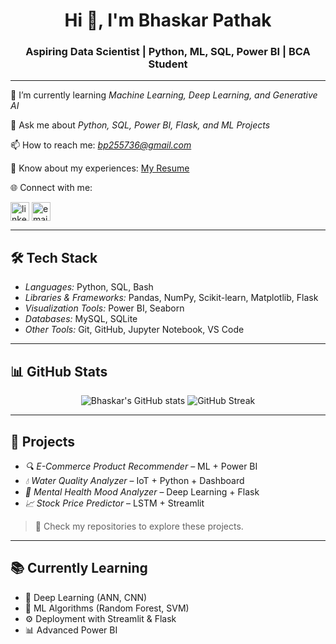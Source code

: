 <h1 align="center">Hi 👋, I'm Bhaskar Pathak</h1>
<h3 align="center">Aspiring Data Scientist | Python, ML, SQL, Power BI | BCA Student</h3>

---

🌱 I’m currently learning *Machine Learning, Deep Learning, and Generative AI*

💬 Ask me about *Python, SQL, Power BI, Flask, and ML Projects*

📫 How to reach me: *bp255736@gmail.com*

📄 Know about my experiences: [My Resume](#) <!-- (Replace # with Google Drive or LinkedIn link) -->

🌐 Connect with me:
<p align="left">
  <a href="https://www.linkedin.com/in/YOUR-LINK" target="blank"><img align="center" src="https://cdn.jsdelivr.net/gh/devicons/devicon/icons/linkedin/linkedin-original.svg" alt="linkedin" height="30" width="30" /></a>
  <a href="mailto:bp255736@gmail.com"><img align="center" src="https://cdn-icons-png.flaticon.com/512/732/732200.png" alt="email" height="30" width="30" /></a>
</p>

---

## 🛠️ Tech Stack

- *Languages:* Python, SQL, Bash
- *Libraries & Frameworks:* Pandas, NumPy, Scikit-learn, Matplotlib, Flask
- *Visualization Tools:* Power BI, Seaborn
- *Databases:* MySQL, SQLite
- *Other Tools:* Git, GitHub, Jupyter Notebook, VS Code

---

## 📊 GitHub Stats

<p align="center">
  <img src="https://github-readme-stats.vercel.app/api?username=Bhaskar-07892&show_icons=true&theme=radical" alt="Bhaskar's GitHub stats" />
  <img src="https://github-readme-streak-stats.herokuapp.com/?user=Bhaskar-07892&theme=radical" alt="GitHub Streak" />
</p>

---

## 💼 Projects

- *🔍 E-Commerce Product Recommender* – ML + Power BI  
- *💧 Water Quality Analyzer* – IoT + Python + Dashboard  
- *🧠 Mental Health Mood Analyzer* – Deep Learning + Flask  
- *📈 Stock Price Predictor* – LSTM + Streamlit  

> 📌 Check my repositories to explore these projects.

---

## 📚 Currently Learning

- 🧠 Deep Learning (ANN, CNN)
- 🤖 ML Algorithms (Random Forest, SVM)
- ⚙️ Deployment with Streamlit & Flask
- 📊 Advanced Power BI




